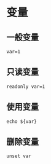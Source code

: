 # 变量

## 一般变量

``` shell
var=1
```

## 只读变量

``` shell
readonly var=1
```

## 使用变量

``` shell
echo ${var}
```

## 删除变量

``` shell
unset var
```
